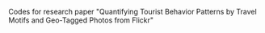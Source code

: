 Codes for research paper "Quantifying Tourist Behavior Patterns by Travel Motifs and Geo-Tagged Photos from Flickr"
